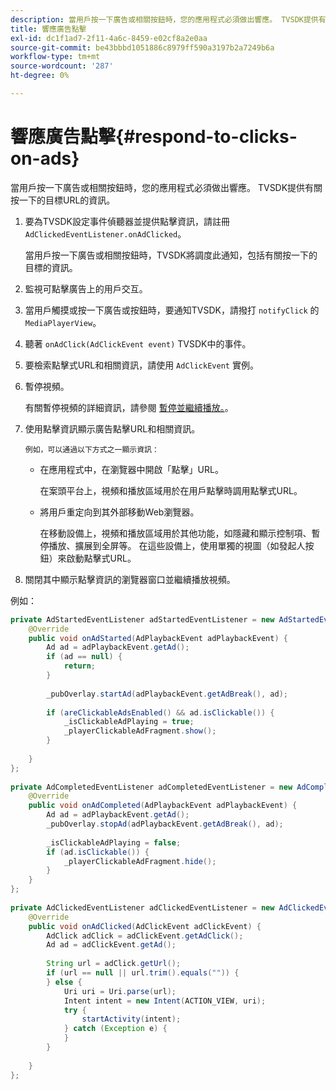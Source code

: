```yaml
---
description: 當用戶按一下廣告或相關按鈕時，您的應用程式必須做出響應。 TVSDK提供有關按一下的目標URL的資訊。
title: 響應廣告點擊
exl-id: dc1f1ad7-2f11-4a6c-8459-e02cf8a2e0aa
source-git-commit: be43bbbd1051886c8979ff590a3197b2a7249b6a
workflow-type: tm+mt
source-wordcount: '287'
ht-degree: 0%

---
```


# 響應廣告點擊{#respond-to-clicks-on-ads}

當用戶按一下廣告或相關按鈕時，您的應用程式必須做出響應。 TVSDK提供有關按一下的目標URL的資訊。

1. 要為TVSDK設定事件偵聽器並提供點擊資訊，請註冊 `AdClickedEventListener.onAdClicked`。

   當用戶按一下廣告或相關按鈕時，TVSDK將調度此通知，包括有關按一下的目標的資訊。
1. 監視可點擊廣告上的用戶交互。
1. 當用戶觸摸或按一下廣告或按鈕時，要通知TVSDK，請撥打 `notifyClick` 的 `MediaPlayerView`。
1. 聽著 `onAdClick(AdClickEvent event)` TVSDK中的事件。
1. 要檢索點擊式URL和相關資訊，請使用 `AdClickEvent` 實例。
1. 暫停視頻。

   有關暫停視頻的詳細資訊，請參閱 [暫停並繼續播放。](../../ad-insertion/clickable-ads/android-1.4-pausing-resuming-playback.md)。
1. 使用點擊資訊顯示廣告點擊URL和相關資訊。

       例如，可以通過以下方式之一顯示資訊：
   
   * 在應用程式中，在瀏覽器中開啟「點擊」URL。

      在案頭平台上，視頻和播放區域用於在用戶點擊時調用點擊式URL。
   * 將用戶重定向到其外部移動Web瀏覽器。

      在移動設備上，視頻和播放區域用於其他功能，如隱藏和顯示控制項、暫停播放、擴展到全屏等。 在這些設備上，使用單獨的視圖（如發起人按鈕）來啟動點擊式URL。

1. 關閉其中顯示點擊資訊的瀏覽器窗口並繼續播放視頻。

<!--<a id="example_2D93228E510D438C8AB5559897817A47"></a>-->

例如：

```java
private AdStartedEventListener adStartedEventListener = new AdStartedEventListener() { 
    @Override 
    public void onAdStarted(AdPlaybackEvent adPlaybackEvent) { 
        Ad ad = adPlaybackEvent.getAd(); 
        if (ad == null) { 
            return; 
        } 
 
        _pubOverlay.startAd(adPlaybackEvent.getAdBreak(), ad); 
 
        if (areClickableAdsEnabled() && ad.isClickable()) { 
            _isClickableAdPlaying = true; 
            _playerClickableAdFragment.show(); 
        } 
 
    } 
}; 
 
private AdCompletedEventListener adCompletedEventListener = new AdCompletedEventListener() { 
    @Override 
    public void onAdCompleted(AdPlaybackEvent adPlaybackEvent) { 
        Ad ad = adPlaybackEvent.getAd(); 
        _pubOverlay.stopAd(adPlaybackEvent.getAdBreak(), ad); 
 
        _isClickableAdPlaying = false; 
        if (ad.isClickable()) { 
            _playerClickableAdFragment.hide(); 
        } 
    } 
}; 
 
private AdClickedEventListener adClickedEventListener = new AdClickedEventListener() { 
    @Override 
    public void onAdClicked(AdClickEvent adClickEvent) { 
        AdClick adClick = adClickEvent.getAdClick(); 
        Ad ad = adClickEvent.getAd(); 
 
        String url = adClick.getUrl(); 
        if (url == null || url.trim().equals("")) { 
        } else { 
            Uri uri = Uri.parse(url); 
            Intent intent = new Intent(ACTION_VIEW, uri); 
            try { 
                startActivity(intent); 
            } catch (Exception e) { 
            } 
        } 
 
    } 
}; 
```
